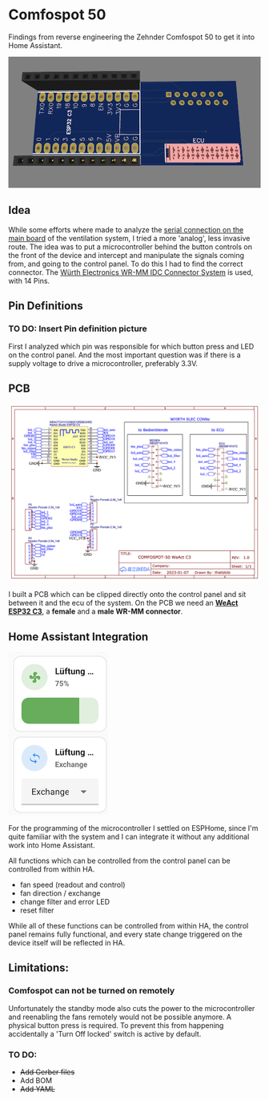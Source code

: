 # Comfospot 50

Findings from reverse engineering the Zehnder Comfospot 50 to get it into Home Assistant.

![Picture of the resulting PCB.](/Assets/2.png)

## Idea
While some efforts where made to analyze the [serial connection on the main board](https://kaspars.net/blog/zehnder-comfospot-protocol) of the ventilation system, I tried a more 'analog', less invasive route.
The idea was to put a microcontroller behind the button controls on the front of the device and intercept and manipulate the signals coming from, and going to the control panel.
To do this I had to find the correct connector. The [Würth Electronics WR-MM IDC Connector System](https://www.we-online.com/en/components/products/em/connectors/wire-to-board/wr-mm_mini_module) is used, with 14 Pins.


## Pin Definitions
### TO DO: Insert Pin definition picture
First I analyzed which pin was responsible for which button press and LED on the control panel. And the most important question was if there is a supply voltage to drive a microcontroller, preferably 3.3V.


## PCB
![Schematics of project](/Assets/Schematic_Lftungssteuerung%20PCB%20only%20for%20WeAct%20C3_2023-12-04.png)

I built a PCB which can be clipped directly onto the control panel and sit between it and the ecu of the system.
On the PCB we need an [__WeAct ESP32 C3__](https://github.com/WeActStudio/WeActStudio.ESP32C3CoreBoard), a __female__ and a __male WR-MM connector__.


## Home Assistant Integration

![image of integration of fan entity and direction select in Home Assistant dashboard](/Assets/3.png)

For the programming of the microcontroller I settled on ESPHome, since I'm quite familiar with the system and I can integrate it without any additional work into Home Assistant.

All functions which can be controlled from the control panel can be controlled from within HA.
* fan speed (readout and control)
* fan direction / exchange
* change filter and error LED
* reset filter

While all of these functions can be controlled from within HA, the control panel remains fully functional, and every state change triggered on the device itself will be reflected in HA.

## Limitations: 
### Comfospot can not be turned on remotely
Unfortunately the standby mode also cuts the power to the microcontroller and reenabling the fans remotely would not be possible anymore. A physical button press is required.
To prevent this from happening accidentally a 'Turn Off locked' switch is active by default.

### TO DO:
* ~~Add Gerber files~~
* Add BOM
* ~~Add YAML~~
